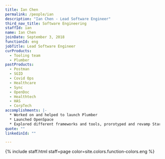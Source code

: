 ```yaml
---
title: Ian Chen
permalink: /people/ian
description: "Ian Chen - Lead Software Engineer"
third_nav_title: Software Engineering
staffId: ian
name: Ian Chen
joinDate: September 3, 2018
functionId: eng
jobTitle: Lead Software Engineer
curProducts:
  - Tooling team
  - Plumber
pastProducts:
  - Postman
  - SGID
  - Covid Ops
  - Healthcare
  - Sync
  - OpenDoc
  - Healthtech
  - HAS
  - CorpTech
accomplishments: |-
  * Worked on and helped to launch Plumber
  * Launched OpenSpace
  * Explored different frameworks and tools, prorotyped and revamp Starter Kit
quote: ""
linkedinId: ""

---
```


{% include staff.html staff=page color=site.colors.function-colors.eng %}
